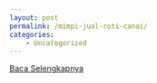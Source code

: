 ```yaml
---
layout: post
permalink: /mimpi-jual-roti-canai/
categories:
    - Uncategorized
---
```


[Baca Selengkapnya](/01)